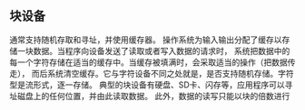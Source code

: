 ## 块设备
通常支持随机存取和寻址，并使用缓存器。 操作系统为输入输出分配了缓存以存储一块数据。当程序向设备发送了读取或者写入数据的请求时， 系统把数据中的每一个字符存储在适当的缓存中。当缓存被填满时，会采取适当的操作（把数据传走）， 而后系统清空缓存。它与字符设备不同之处就是，是否支持随机存储。字符型是流形式，逐一存储。 典型的块设备有硬盘、SD卡、闪存等，应用程序可以寻址磁盘上的任何位置，并由此读取数据。 此外，数据的读写只能以块的倍数进行
